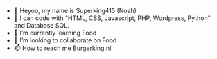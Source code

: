 - 👋 Heyoo, my name is Superking415 (Noah)
- 👀 I can code with "HTML, CSS, Javascript, PHP, Wordpress, Python" and Database SQL.
- 🌱 I’m currently learning Food
- 💞️ I’m looking to collaborate on Food
- 📫 How to reach me Burgerking.nl

<!---
Superking415/Superking415 is a ✨ special ✨ repository because its `README.md` (this file) appears on your GitHub profile.
You can click the Preview link to take a look at your changes.
--->
